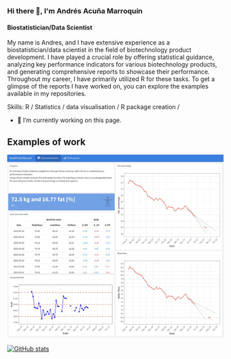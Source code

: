 ### Hi there 👋, I'm Andrés Acuña Marroquín
#### Biostatistician/Data Scientist

My name is Andres, and I have extensive experience as a biostatistician/data scientist in the field of biotechnology product development. I have played a crucial role by offering statistical guidance, analyzing key performance indicators for various biotechnology products, and generating comprehensive reports to showcase their performance. Throughout my career, I have primarily utilized R for these tasks. To get a glimpse of the reports I have worked on, you can explore the examples available in my repositories.

Skills: R / Statistics / data visualisation / R package creation / 

- 🔭 I’m currently working on this page. 

## Examples of work 
![Alt text|200](Dashboard.jpg)

 
[![GitHub stats](https://github-readme-stats.vercel.app/api?username=Andres-AM)](https://github.com/anuraghazra/github-readme-stats)

